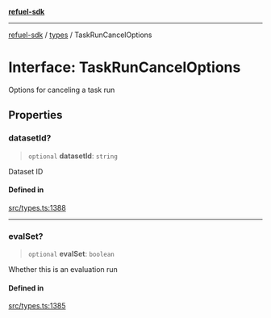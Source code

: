 [**refuel-sdk**](../../README.md)

***

[refuel-sdk](../../modules.md) / [types](../README.md) / TaskRunCancelOptions

# Interface: TaskRunCancelOptions

Options for canceling a task run

## Properties

### datasetId?

> `optional` **datasetId**: `string`

Dataset ID

#### Defined in

[src/types.ts:1388](https://github.com/refuel-ai/refuel-sdk/blob/f2e28ab259fcf3e0cbb5ccf9e6bee5d2eda4cd6f/src/types.ts#L1388)

***

### evalSet?

> `optional` **evalSet**: `boolean`

Whether this is an evaluation run

#### Defined in

[src/types.ts:1385](https://github.com/refuel-ai/refuel-sdk/blob/f2e28ab259fcf3e0cbb5ccf9e6bee5d2eda4cd6f/src/types.ts#L1385)
